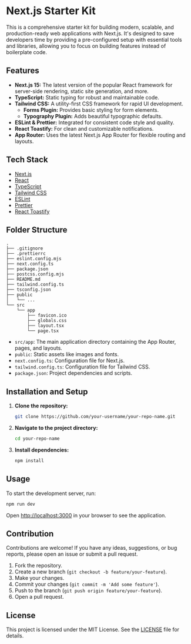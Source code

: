 # Next.js Starter Kit

This is a comprehensive starter kit for building modern, scalable, and production-ready web applications with Next.js. It's designed to save developers time by providing a pre-configured setup with essential tools and libraries, allowing you to focus on building features instead of boilerplate code.

## Features

*   **Next.js 15:** The latest version of the popular React framework for server-side rendering, static site generation, and more.
*   **TypeScript:** Static typing for robust and maintainable code.
*   **Tailwind CSS:** A utility-first CSS framework for rapid UI development.
    *   **Forms Plugin:** Provides basic styling for form elements.
    *   **Typography Plugin:** Adds beautiful typographic defaults.
*   **ESLint & Prettier:** Integrated for consistent code style and quality.
*   **React Toastify:** For clean and customizable notifications.
*   **App Router:** Uses the latest Next.js App Router for flexible routing and layouts.

## Tech Stack

*   [Next.js](https://nextjs.org/)
*   [React](https://reactjs.org/)
*   [TypeScript](https://www.typescriptlang.org/)
*   [Tailwind CSS](https://tailwindcss.com/)
*   [ESLint](https://eslint.org/)
*   [Prettier](https://prettier.io/)
*   [React Toastify](https://fkhadra.github.io/react-toastify/introduction)

## Folder Structure

```
.
├── .gitignore
├── .prettierrc
├── eslint.config.mjs
├── next.config.ts
├── package.json
├── postcss.config.mjs
├── README.md
├── tailwind.config.ts
├── tsconfig.json
├── public
│   └── ...
└── src
    └── app
        ├── favicon.ico
        ├── globals.css
        ├── layout.tsx
        └── page.tsx
```

*   `src/app`: The main application directory containing the App Router, pages, and layouts.
*   `public`: Static assets like images and fonts.
*   `next.config.ts`: Configuration file for Next.js.
*   `tailwind.config.ts`: Configuration file for Tailwind CSS.
*   `package.json`: Project dependencies and scripts.

## Installation and Setup

1.  **Clone the repository:**

    ```bash
    git clone https://github.com/your-username/your-repo-name.git
    ```

2.  **Navigate to the project directory:**

    ```bash
    cd your-repo-name
    ```

3.  **Install dependencies:**

    ```bash
    npm install
    ```

## Usage

To start the development server, run:

```bash
npm run dev
```

Open [http://localhost:3000](http://localhost:3000) in your browser to see the application.

## Contribution

Contributions are welcome! If you have any ideas, suggestions, or bug reports, please open an issue or submit a pull request.

1.  Fork the repository.
2.  Create a new branch (`git checkout -b feature/your-feature`).
3.  Make your changes.
4.  Commit your changes (`git commit -m 'Add some feature'`).
5.  Push to the branch (`git push origin feature/your-feature`).
6.  Open a pull request.

## License

This project is licensed under the MIT License. See the [LICENSE](LICENSE) file for details.